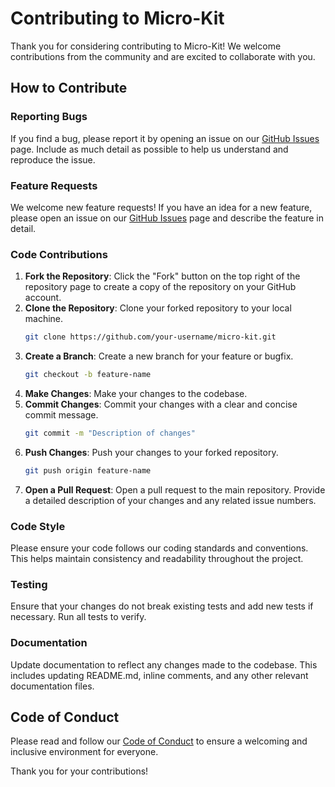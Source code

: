 # Contributing to Micro-Kit

Thank you for considering contributing to Micro-Kit! We welcome contributions from the community and are excited to collaborate with you.

## How to Contribute

### Reporting Bugs

If you find a bug, please report it by opening an issue on our [GitHub Issues](https://github.com/zakirkun/micro-kit/issues) page. Include as much detail as possible to help us understand and reproduce the issue.

### Feature Requests

We welcome new feature requests! If you have an idea for a new feature, please open an issue on our [GitHub Issues](https://github.com/zakirkun/micro-kit/issues) page and describe the feature in detail.

### Code Contributions

1. **Fork the Repository**: Click the "Fork" button on the top right of the repository page to create a copy of the repository on your GitHub account.
2. **Clone the Repository**: Clone your forked repository to your local machine.
    ```bash
    git clone https://github.com/your-username/micro-kit.git
    ```
3. **Create a Branch**: Create a new branch for your feature or bugfix.
    ```bash
    git checkout -b feature-name
    ```
4. **Make Changes**: Make your changes to the codebase.
5. **Commit Changes**: Commit your changes with a clear and concise commit message.
    ```bash
    git commit -m "Description of changes"
    ```
6. **Push Changes**: Push your changes to your forked repository.
    ```bash
    git push origin feature-name
    ```
7. **Open a Pull Request**: Open a pull request to the main repository. Provide a detailed description of your changes and any related issue numbers.

### Code Style

Please ensure your code follows our coding standards and conventions. This helps maintain consistency and readability throughout the project.

### Testing

Ensure that your changes do not break existing tests and add new tests if necessary. Run all tests to verify.

### Documentation

Update documentation to reflect any changes made to the codebase. This includes updating README.md, inline comments, and any other relevant documentation files.

## Code of Conduct

Please read and follow our [Code of Conduct](CODE_OF_CONDUCT.md) to ensure a welcoming and inclusive environment for everyone.

Thank you for your contributions!
